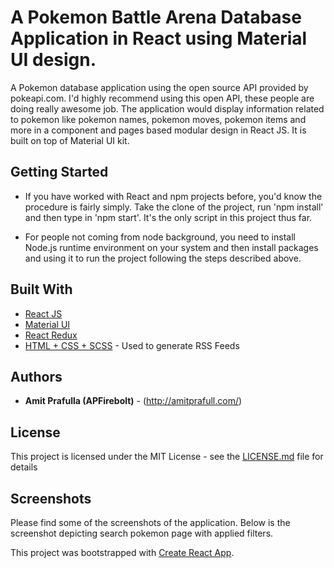 # A Pokemon Battle Arena Database Application in React using Material UI design.

A Pokemon database application using the open source API provided by pokeapi.com. I'd highly recommend using this open 
API, these people are doing really awesome job. The application would display
information related to pokemon like pokemon names, pokemon moves,
pokemon items and more in a component and pages based modular design in React JS. It is built
on top of Material UI kit.

## Getting Started

* If you have worked with React and npm projects before, you'd know the procedure is fairly simply. Take the clone of the project, run 'npm install' and then
type in 'npm start'. It's the only script in this project thus far.

* For people not coming from node background, you need to install Node.js
runtime environment on your system and then install packages and using it to run the project following the steps described above. 


## Built With

* [React JS](https://reactjs.org/)
* [Material UI](https://material-ui.com/)
* [React Redux](https://redux.js.org/)
* [HTML + CSS + SCSS](https://www.w3schools.com/html/html_css.asp) - Used to generate RSS Feeds

## Authors

* **Amit Prafulla (APFirebolt)** - (http://amitprafull.com/)

## License

This project is licensed under the MIT License - see the [LICENSE.md](LICENSE.md) file for details

## Screenshots

Please find some of the screenshots of the application. Below is the screenshot depicting search pokemon page with
applied filters.


This project was bootstrapped with [Create React App](https://github.com/facebook/create-react-app).


